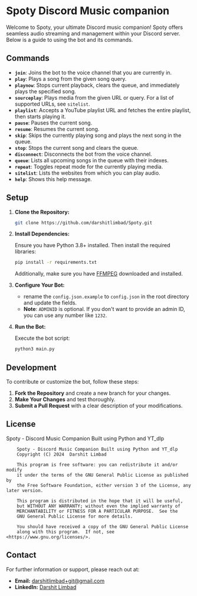 # Spoty Discord Music companion

Welcome to Spoty, your ultimate Discord music companion! Spoty offers seamless audio streaming and management within your Discord server. Below is a guide to using the bot and its commands.

## Commands

- **`join`**: Joins the bot to the voice channel that you are currently in.
- **`play`**: Plays a song from the given song query.
- **`playnow`**: Stops current playback, clears the queue, and immediately plays the specified song.
- **`sourceplay`**: Plays media from the given URL or query. For a list of supported URLs, see `sitelist`.
- **`playlist`**: Accepts a YouTube playlist URL and fetches the entire playlist, then starts playing it.
- **`pause`**: Pauses the current song.
- **`resume`**: Resumes the current song.
- **`skip`**: Skips the currently playing song and plays the next song in the queue.
- **`stop`**: Stops the current song and clears the queue.
- **`disconnect`**: Disconnects the bot from the voice channel.
- **`queue`**: Lists all upcoming songs in the queue with their indexes.
- **`repeat`**: Toggles repeat mode for the currently playing media.
- **`sitelist`**: Lists the websites from which you can play audio.
- **`help`**: Shows this help message.

## Setup

1. **Clone the Repository:**

   ```bash
   git clone https://github.com/darshitlimbad/Spoty.git
   ``` 

2. **Install Dependencies:**

   Ensure you have Python 3.8+ installed. Then install the required libraries:

    ```bash
    pip install -r requirements.txt
    ```

    Additionally, make sure you have [FFMPEG](https://ffmpeg.org/download.html) downloaded and installed.

3. **Configure Your Bot:**

    - rename the `config.json.example` to `config.json` in the root directory and update the fields.
    - **Note**: `ADMINID` is optional. If you don't want to provide an admin ID, you can use any number like `1232`.

4. **Run the Bot:**

   Execute the bot script:

   ```bash
   python3 main.py
   ``` 

## Development

To contribute or customize the bot, follow these steps:

1. **Fork the Repository** and create a new branch for your changes.
2. **Make Your Changes** and test thoroughly.
3. **Submit a Pull Request** with a clear description of your modifications.

## License

Spoty - Discord Music Companion Built using Python and YT_dlp
```
    Spoty - Discord Music Companion Built using Python and YT_dlp
    Copyright (C) 2024  Darshit Limbad

    This program is free software: you can redistribute it and/or modify
    it under the terms of the GNU General Public License as published by
    the Free Software Foundation, either version 3 of the License, any later version.

    This program is distributed in the hope that it will be useful,
    but WITHOUT ANY WARRANTY; without even the implied warranty of
    MERCHANTABILITY or FITNESS FOR A PARTICULAR PURPOSE.  See the
    GNU General Public License for more details.

    You should have received a copy of the GNU General Public License
    along with this program.  If not, see <https://www.gnu.org/licenses/>.
```

## Contact

For further information or support, please reach out at:
- **Email:** darshitlimbad+git@gmail.com
- **LinkedIn:** [Darshit Limbad](https://www.linkedin.com/in/darshit-limbad/)
